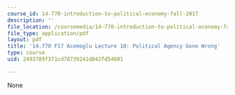 ```yaml
---
course_id: 14-770-introduction-to-political-economy-fall-2017
description: ''
file_location: /coursemedia/14-770-introduction-to-political-economy-fall-2017/2493789f371cd7d739241d042fd54601_MIT14_770F17_lec10_acemoglu.pdf
file_type: application/pdf
layout: pdf
title: '14.770 F17 Acemoglu Lecture 10: Political Agency Gone Wrong'
type: course
uid: 2493789f371cd7d739241d042fd54601

---
```

None